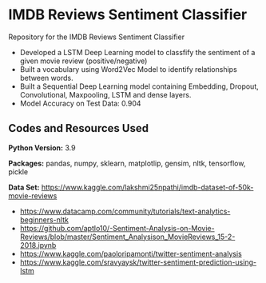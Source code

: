 # IMDB Reviews Sentiment Classifier

Repository for the IMDB Reviews Sentiment Classifier
- Developed a LSTM Deep Learning model to classfify the sentiment of a given movie review (positive/negative)
- Built a vocabulary using Word2Vec Model to identify relationships between words.
- Built a Sequential Deep Learning model containing Embedding, Dropout, Convolutional, Maxpooling, LSTM and dense layers.
- Model Accuracy on Test Data: 0.904
 
## Codes and Resources Used

**Python Version:** 3.9

**Packages:** pandas, numpy, sklearn, matplotlip, gensim, nltk, tensorflow, pickle

**Data Set:** https://www.kaggle.com/lakshmi25npathi/imdb-dataset-of-50k-movie-reviews

- https://www.datacamp.com/community/tutorials/text-analytics-beginners-nltk
- https://github.com/aptlo10/-Sentiment-Analysis-on-Movie-Reviews/blob/master/Sentiment_Analysison_MovieReviews_15-2-2018.ipynb
- https://www.kaggle.com/paoloripamonti/twitter-sentiment-analysis
- https://www.kaggle.com/sravyaysk/twitter-sentiment-prediction-using-lstm
